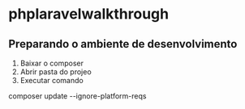 # phplaravelwalkthrough

## Preparando o ambiente de desenvolvimento

1. Baixar o composer
2. Abrir pasta do projeo
3. Executar comando

composer update --ignore-platform-reqs
